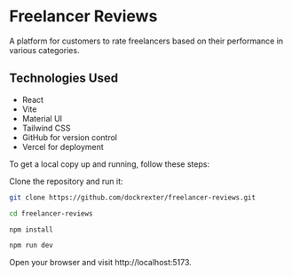 # Freelancer Reviews

A platform for customers to rate freelancers based on their performance in various categories.

## Technologies Used

- React
- Vite
- Material UI
- Tailwind CSS
- GitHub for version control
- Vercel for deployment

To get a local copy up and running, follow these steps:

Clone the repository and run it:
   ```bash
   git clone https://github.com/dockrexter/freelancer-reviews.git

   cd freelancer-reviews

   npm install

   npm run dev
   
   ```
Open your browser and visit http://localhost:5173.
